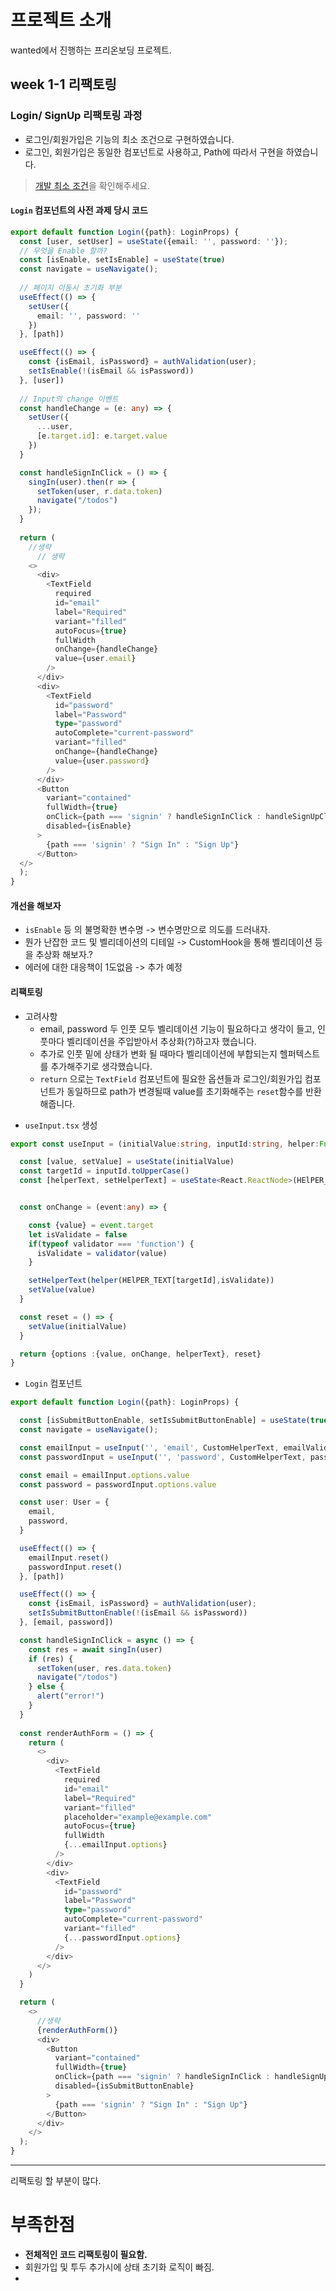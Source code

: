 # 프로젝트 소개

wanted에서 진행하는 프리온보딩 프로젝트.

## week 1-1 리팩토링

### Login/ SignUp 리팩토링 과정
* 로그인/회원가입은 기능의 최소 조건으로 구현하였습니다.
* 로그인, 회원가입은 동일한 컴포넌트로 사용하고, Path에 따라서 구현을 하였습니다.
> [개발 최소 조건](https://github.com/fenrirD/wanted-pre-onboarding-challenge-fe-1-api#assignment-1---login--signup)을 확인해주세요.

#### `Login` 컴포넌트의 사전 과제 당시 코드

```typescript jsx
export default function Login({path}: LoginProps) {
  const [user, setUser] = useState({email: '', password: ''});
  // 무엇을 Enable 할까?
  const [isEnable, setIsEnable] = useState(true)
  const navigate = useNavigate();
  
  // 페이지 이동시 초기화 부분
  useEffect(() => {
    setUser({
      email: '', password: ''
    })
  }, [path])

  useEffect(() => {
    const {isEmail, isPassword} = authValidation(user);
    setIsEnable(!(isEmail && isPassword))
  }, [user])
  
  // Input의 change 이벤트
  const handleChange = (e: any) => {
    setUser({
      ...user,
      [e.target.id]: e.target.value
    })
  }

  const handleSignInClick = () => {
    singIn(user).then(r => {
      setToken(user, r.data.token)
      navigate("/todos")
    });
  }
  
  return (
    //생략
      // 생략
    <>
      <div>
        <TextField
          required
          id="email"
          label="Required"
          variant="filled"
          autoFocus={true}
          fullWidth
          onChange={handleChange}
          value={user.email}
        />
      </div>
      <div>
        <TextField
          id="password"
          label="Password"
          type="password"
          autoComplete="current-password"
          variant="filled"
          onChange={handleChange}
          value={user.password}
        />
      </div>
      <Button
        variant="contained"
        fullWidth={true}
        onClick={path === 'signin' ? handleSignInClick : handleSignUpClick}
        disabled={isEnable}
      >
        {path === 'signin' ? "Sign In" : "Sign Up"}
      </Button>
  </>
  );
}
```
#### 개선을 해보자
- `isEnable` 등 의 불명확한 변수명 -> 변수명만으로 의도를 드러내자.
- 뭔가 난잡한 코드 및 벨리데이션의 디테일 -> CustomHook을 통해 벨리데이션 등을 추상화 해보자.? 
- 에러에 대한 대응책이 1도없음 -> 추가 예정 

#### 리팩토링 
- 고려사항
  - email, password 두 인풋 모두 벨리데이션 기능이 필요하다고 생각이 들고, 인풋마다 벨리데이션을 주입받아서 추상화(?)하고자 했습니다.
  - 추가로 인풋 밑에 상태가 변화 될 때마다 벨리데이션에 부합되는지 헬퍼텍스트를 추가해주기로 생각했습니다.
  - `return` 으로는 `TextField` 컴포넌트에 필요한 옵션들과 로그인/회원가입 컴포넌트가 동일하므로 path가 변경될때 value를 초기화해주는 `reset`함수를 반환 해줍니다.
* `useInput.tsx` 생성
```typescript jsx
export const useInput = (initialValue:string, inputId:string, helper:Function, validator?:Function, ) => {

  const [value, setValue] = useState(initialValue)
  const targetId = inputId.toUpperCase()
  const [helperText, setHelperText] = useState<React.ReactNode>(HElPER_TEXT[targetId])


  const onChange = (event:any) => {

    const {value} = event.target
    let isValidate = false
    if(typeof validator === 'function') {
      isValidate = validator(value)
    }

    setHelperText(helper(HElPER_TEXT[targetId],isValidate))
    setValue(value)
  }

  const reset = () => {
    setValue(initialValue)
  }

  return {options :{value, onChange, helperText}, reset}
}
```


- `Login` 컴포넌트
```typescript jsx
export default function Login({path}: LoginProps) {

  const [isSubmitButtonEnable, setIsSubmitButtonEnable] = useState(true)
  const navigate = useNavigate();

  const emailInput = useInput('', 'email', CustomHelperText, emailValidation);
  const passwordInput = useInput('', 'password', CustomHelperText, passwordValidation);

  const email = emailInput.options.value
  const password = passwordInput.options.value

  const user: User = {
    email,
    password,
  }

  useEffect(() => {
    emailInput.reset()
    passwordInput.reset()
  }, [path])

  useEffect(() => {
    const {isEmail, isPassword} = authValidation(user);
    setIsSubmitButtonEnable(!(isEmail && isPassword))
  }, [email, password])

  const handleSignInClick = async () => {
    const res = await singIn(user)
    if (res) {
      setToken(user, res.data.token)
      navigate("/todos")
    } else {
      alert("error!")
    }
  }
  
  const renderAuthForm = () => {
    return (
      <>
        <div>
          <TextField
            required
            id="email"
            label="Required"
            variant="filled"
            placeholder="example@example.com"
            autoFocus={true}
            fullWidth
            {...emailInput.options}
          />
        </div>
        <div>
          <TextField
            id="password"
            label="Password"
            type="password"
            autoComplete="current-password"
            variant="filled"
            {...passwordInput.options}
          />
        </div>
      </>
    )
  }

  return (
    <>
      //생략
      {renderAuthForm()}
      <div>
        <Button
          variant="contained"
          fullWidth={true}
          onClick={path === 'signin' ? handleSignInClick : handleSignUpClick}
          disabled={isSubmitButtonEnable}
        >
          {path === 'signin' ? "Sign In" : "Sign Up"}
        </Button>
      </div>
    </>
  );
}
```
---
리팩토링 할 부분이 많다.
# 부족한점 
* **전체적인 코드 리팩토링이 필요함.**
* 회원가입 및 투두 추가시에 상태 초기화 로직이 빠짐.
* 
